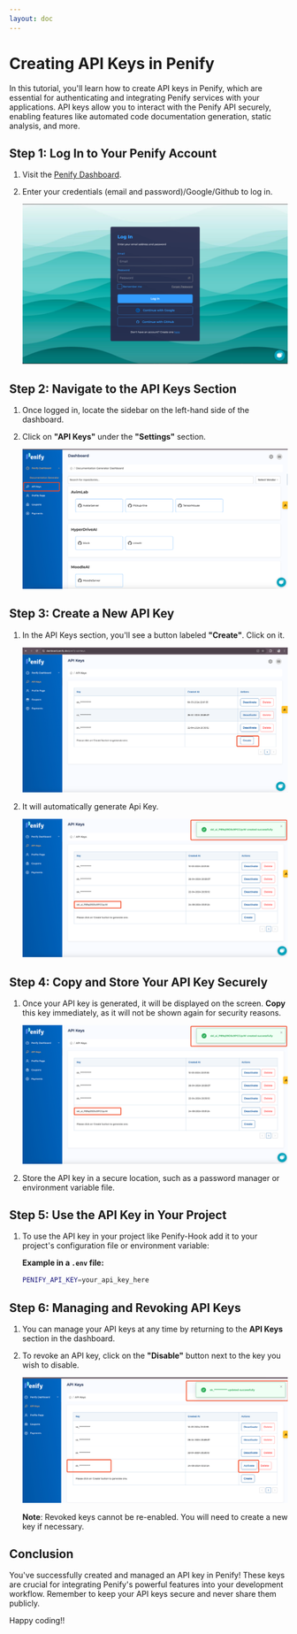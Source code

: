 ```yaml
---
layout: doc
---
```


# **Creating API Keys in Penify**

In this tutorial, you'll learn how to create API keys in Penify, which are essential for authenticating and integrating Penify services with your applications. API keys allow you to interact with the Penify API securely, enabling features like automated code documentation generation, static analysis, and more.

## **Step 1: Log In to Your Penify Account**

1. Visit the [Penify Dashboard](https://dashboard.penify.dev).
2. Enter your credentials (email and password)/Google/Github to log in.

   ![Penify Login Screen](../public/images/penify-dashbaord-login.png) <!-- Replace with actual image URL -->

## **Step 2: Navigate to the API Keys Section**

1. Once logged in, locate the sidebar on the left-hand side of the dashboard.
2. Click on **"API Keys"** under the **"Settings"** section.

   ![API Keys Navigation](../public/images/penify-api-click.png) <!-- Replace with actual image URL -->

## **Step 3: Create a New API Key**

1. In the API Keys section, you'll see a button labeled **"Create"**. Click on it.

   ![Create New API Key Button](../public/images/penify-api-create.png) <!-- Replace with actual image URL -->

2. It will automatically generate Api Key.

   ![Generate API Key Form](../public/images/penif-api-key-generated.png) <!-- Replace with actual image URL -->

## **Step 4: Copy and Store Your API Key Securely**

1. Once your API key is generated, it will be displayed on the screen. **Copy** this key immediately, as it will not be shown again for security reasons.

   ![API Key Generated](../public/images/penif-api-key-generated.png) <!-- Replace with actual image URL -->

2. Store the API key in a secure location, such as a password manager or environment variable file.

## **Step 5: Use the API Key in Your Project**

1. To use the API key in your project like Penify-Hook add it to your project's configuration file or environment variable:
   
   **Example in a `.env` file:**
   ```bash
   PENIFY_API_KEY=your_api_key_here
   ```

## **Step 6: Managing and Revoking API Keys**

1. You can manage your API keys at any time by returning to the **API Keys** section in the dashboard.
2. To revoke an API key, click on the **"Disable"** button next to the key you wish to disable.

   ![Revoke API Key](../public/images/penify-api-revoke.png) <!-- Replace with actual image URL -->

   **Note**: Revoked keys cannot be re-enabled. You will need to create a new key if necessary.

## **Conclusion**

You've successfully created and managed an API key in Penify! These keys are crucial for integrating Penify's powerful features into your development workflow. Remember to keep your API keys secure and never share them publicly.

Happy coding!!
